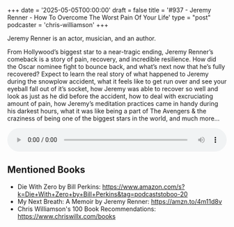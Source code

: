 +++
date = '2025-05-05T00:00:00'
draft = false
title = '#937 - Jeremy Renner - How To Overcome The Worst Pain Of Your Life'
type = "post"
podcaster = 'chris-williamson'
+++

Jeremy Renner is an actor, musician, and an author.

From Hollywood’s biggest star to a near-tragic ending, Jeremy Renner’s comeback is a story of pain, recovery, and incredible resilience. How did the Oscar nominee fight to bounce back, and what’s next now that he’s fully recovered?
Expect to learn the real story of what happened to Jeremy during the snowplow accident, what it feels like to get run over and see your eyeball fall out of it’s socket, how Jeremy was able to recover so well and look as just as he did before the accident, how to deal with excruciating amount of pain, how Jeremy’s meditation practices came in handy during his darkest hours, what it was like being a part of The Avengers & the craziness of being one of the biggest stars in the world, and much more…

<audio controls style="width: 100%; max-width: 800px;">
  <source src="https://pdst.fm/e/chrt.fm/track/G454/prfx.byspotify.com/e/traffic.megaphone.fm/SIXMSB2255681352.mp3?updated=1746416613" type="audio/mpeg">
  Your browser does not support the audio element.
</audio>

## Mentioned Books

- Die With Zero by Bill Perkins: https://www.amazon.com/s?k=Die+With+Zero+by+Bill+Perkins&tag=podcaststoboo-20  
- My Next Breath: A Memoir by Jeremy Renner: https://amzn.to/4m11d8v  
- Chris Williamson's 100 Book Recommendations: https://www.chriswillx.com/books
